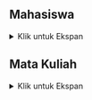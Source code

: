 ## Mahasiswa
<details>
<summary> Klik untuk Ekspan </summary>

### Create Mahasiswa
<table>
<tr>
    <td> <b>URL</b> </td>
    <td> {{baseURL}}/api/v1/mahasiswa </td>
</tr>
<tr>
    <td> <b>Method</b> </td>
    <td> POST </td>
</tr>
<tr>
    <td> <b>Header</b> </td>
    <td> Authorization : Bearer Token  </td>
</tr>
<tr>
<td> <b>Body</b> </td>
<td>

``` json
{
    "nama" : "Rusdi Abdul Gani",
    "alamat" : "Ciawi",
    "hoby" : "Coding"
}    
```

</td>
</tr>
<tr>
<td> <b>Respon Success</b> </td>
<td>

``` json
{
    "code" : 201,
    "message" : "Data Mahasiswa berhasil diinput",
    "data" : {
        "id" : 2003,
        "nama" : "Rusdi Abdul Gani",
        "alamat" : "Ciawi",
        "hoby" : "Coding"
        
    } 
}    
```

</td>
</tr>
<tr>
<td> <b>Respon Conflict</b> </td>
<td>

``` json
{
    "code" : 409,
    "message" : "Nama Mahasiswa telah digunakan",
    "data" : {
        "value" : "Rusdi Abdul Gani",
        "property" : "nama",
        "location" : "body"
    } 
}    
```

</td>
</tr>
</table>


### Read Mahasiswa By Id
<table>
<tr>
    <td> <b>URL</b> </td>
    <td> {{baseURL}}/api/v1/mahasiswa </td>
</tr>
<tr>
    <td> <b>Example</b> </td>
    <td> {{baseURL}}/api/v1/mahasiswa?id=2003 </td>
</tr>
<tr>
    <td> <b>Method</b> </td>
    <td> GET </td>
</tr>
<tr>
    <td> <b>Header</b> </td>
    <td> Authorization : Bearer Token  </td>
</tr>
<tr>
<td> <b>Query</b> </td>
<td> id=2003 </td>
</tr>
<tr>
<td> <b>Respon Success</b> </td>
<td>

``` json
{
    "code" : 200,
    "message" : "Sukses",
    "data" : {
        "id" : 2003,
        "nama" : "Rusdi Abdul Gani",
        "alamat" : "Ciawi",
        "hoby" : "Coding"
    } 
}    
```

</td>
</tr>
<tr>
<td> <b>Respon Not Found</b> </td>
<td>

``` json
{
    "code" : 404,
    "message" : "ID Mahasiswa tidak ditemukan",
    "data" : {
        "value" : 2003,
        "property" : "id",
        "location" : "query"
    } 
}    
```

</td>
</tr>
</table>


### Read Mahasiswa All
<table>
<tr>
    <td> <b>URL</b> </td>
    <td> {{baseURL}}/api/v1/mahasiswa </td>
</tr>
<tr>
    <td> <b>Method</b> </td>
    <td> GET </td>
</tr>
<tr>
    <td> <b>Header</b> </td>
    <td> Authorization : Bearer Token  </td>
</tr>
<tr>
<td> <b>Respon Success</b> </td>
<td>

``` json
{
    "code" : 200,
    "message" : "Sukses",
    "data" : [
        {
            "id" : 2003,
            "nama" : "Rusdi Abdul Gani",
            "alamat" : "Ciawi",
            "hoby" : "Coding"
        },
        {
            "id" : 2004,
            "nama" : "Amir Lag",
            "alamat" : "Megamendung",
            "hoby" : "Musik"
        },
        {
            "id" : 2005,
            "nama" : "Ari Kriting",
            "alamat" : "Bogor",
            "hoby" : "Animasi"
        },
        {
            "id" : 2006,
            "nama" : "Fatur Lucas",
            "alamat" : "Bogor",
            "hoby" : "Ceramah"
        }
    ]
}    
```

</td>
</tr>
</table>

### Update Mahasiswa
<table>
<tr>
    <td> <b>URL</b> </td>
    <td> {{baseURL}}/api/v1/mahasiswa </td>
</tr>
<tr>
    <td> <b>Method</b> </td>
    <td> PUT </td>
</tr>
<tr>
    <td> <b>Header</b> </td>
    <td> Authorization : Bearer Token  </td>
</tr>
<tr>
<td> <b>Body</b> </td>
<td>

``` json
{
    "id" : 2003,
    "nama" : "Rusdi Abdul Gani",
    "alamat" : "Bogor",
    "hoby" : "Coding dan Desain"
}    
```

</td>
</tr>
<tr>
<td> <b>Respon Success</b> </td>
<td>

``` json
{
    "code" : 201,
    "message" : "Data Mahasiswa berhasil diubah",
    "data" : {
        "id" : 2003,
        "nama" : "Rusdi Abdul Gani",
        "alamat" : "Bogor",
        "hoby" : "Coding dan Desain"
    } 
}    
```

</td>
</tr>
<tr>
<td> <b>Respon Conflict</b> </td>
<td>

``` json
{
    "code" : 409,
    "message" : "Nama Mahasiswa telah digunakan",
    "data" : {
        "value" : "Rusdi Abdul Gani",
        "property" : "nama",
        "location" : "body"
    } 
}    
```

</td>
</tr>
<tr>
<td> <b>Respon Not Found</b> </td>
<td>

``` json
{
    "code" : 404,
    "message" : "ID Mahasiswa tidak ditemukan",
    "data" : {
        "value" : 2003,
        "property" : "id",
        "location" : "body"
    } 
}    
```

</td>
</tr>
</table>

### Delete Mahasiswa
<table>
<tr>
    <td> <b>URL</b> </td>
    <td> {{baseURL}}/api/v1/mahasiswa </td>
</tr>
<tr>
    <td> <b>Example</b> </td>
    <td> {{baseURL}}/api/v1/mahasiswa?id=2003 </td>
</tr>
<tr>
    <td> <b>Method</b> </td>
    <td> DELETE </td>
</tr>
<tr>
    <td> <b>Header</b> </td>
    <td> Authorization : Bearer Token  </td>
</tr>
<tr>
<td> <b>Query</b> </td>
<td> id=2003 </td>
</tr>
<tr>
<td> <b>Respon Success</b> </td>
<td>

``` json
{
    "code" : 200,
    "message" : "Sukses dihapus",
    "data" : [
        {
            "id" : 2003,
            "nama" : "Rusdi Abdul Gani",
            "alamat" : "Bogor",
            "hoby" : "Coding dan Desain"
        }
    ] 
}    
```

</td>
</tr>
<tr>
<td> <b>Respon Not Found</b> </td>
<td>

``` json
{
    "code" : 404,
    "message" : "ID Mahasiswa tidak ditemukan",
    "data" : {
        "value" : 2003,
        "property" : "id",
        "location" : "query"
    } 
}    
```

</td>
</tr>
</table>
</details>

## Mata Kuliah
<details>
<summary> Klik untuk Ekspan </summary>

### Create Mata Kuliah
<table>
<tr>
    <td> <b>URL</b> </td>
    <td> {{baseURL}}/api/v1/matkul </td>
</tr>
<tr>
    <td> <b>Method</b> </td>
    <td> POST </td>
</tr>
<tr>
    <td> <b>Header</b> </td>
    <td> Authorization : Bearer Token  </td>
</tr>
<tr>
<td> <b>Body</b> </td>
<td>

``` json
{
    "matkul" : "Pemrograman Berbasis Web",
    "dosen pengampu" : "MASHUM ABDUL JABBAR",
    "sks" : 3,
    "kelas" : "ILKOM 101"
}    
```

</td>
</tr>
<tr>
<td> <b>Respon Success</b> </td>
<td>

``` json
{
    "code" : 201,
    "message" : "Data Matkul berhasil diinput",
    "data" : {
        "kodemk" : 001,
        "matkul" : "Pemrograman Berbasis Web",
        "dosen pengampu" : "MASHUM ABDUL JABBAR",
        "sks" : 3,
        "kelas" : "ILKOM 101"
    } 
}    
```

</td>
</tr>
<tr>
<td> <b>Respon Conflict</b> </td>
<td>

``` json
{
    "code" : 409,
    "message" : "Matkul Telah digunakan",
    "data" : {
        "value" : "Pemrograman Berbasis Web",
        "property" : "matkul",
        "location" : "body"
    } 
}    
```

</td>
</tr>
</table>


### Read Mata Kuliah By kodemk
<table>
<tr>
    <td> <b>URL</b> </td>
    <td> {{baseURL}}/api/v1/matkul </td>
</tr>
<tr>
    <td> <b>Example</b> </td>
    <td> {{baseURL}}/api/v1/matkul?kodemk=001 </td>
</tr>
<tr>
    <td> <b>Method</b> </td>
    <td> GET </td>
</tr>
<tr>
    <td> <b>Header</b> </td>
    <td> Authorization : Bearer Token  </td>
</tr>
<tr>
<td> <b>Query</b> </td>
<td> kodemk=001 </td>
</tr>
<tr>
<td> <b>Respon Success</b> </td>
<td>

``` json
{
    "code" : 200,
    "message" : "Sukses",
    "data" : {
        "kodemk" : 001,
        "matkul" : "Pemrograman Berbasis Web",
        "dosen pengampu" : "MASHUM ABDUL JABBAR",
        "sks" : 3,
        "kelas" : "ILKOM 101"
    } 
}    
```

</td>
</tr>
<tr>
<td> <b>Respon Not Found</b> </td>
<td>

``` json
{
    "code" : 404,
    "message" : "Kodemk Matkul tidak ditemukan",
    "data" : {
        "value" : 001,
        "property" : "kodemk",
        "location" : "query"
    } 
}    
```

</td>
</tr>
</table>


### Read Mata Kuliah All
<table>
<tr>
    <td> <b>URL</b> </td>
    <td> {{baseURL}}/api/v1/matkul </td>
</tr>
<tr>
    <td> <b>Method</b> </td>
    <td> GET </td>
</tr>
<tr>
    <td> <b>Header</b> </td>
    <td> Authorization : Bearer Token  </td>
</tr>
<tr>
<td> <b>Respon Success</b> </td>
<td>

``` json
{
    "code" : 200,
    "message" : "Sukses",
    "data" : [
        {
            "kodemk" : 001,
            "matkul" : "Pemrograman Berbasis Web",
            "dosen pengampu" : "MASHUM ABDUL JABBAR",
            "sks" : 3,
            "kelas" : "ILKOM 101"
        },
        {
            "kodemk" : 002,
            "matkul" : "Basis Data 2",
            "dosen pengampu" : "UUS FIRDAUS",
            "sks" : 3,
            "kelas" : "ILKOM 101"
        },
        {
            "kodemk" : 003,
            "matkul" : "Jaringan Komputer",
            "dosen pengampu" : "AZHARUDIN",
            "sks" : 4,
            "kelas" : "ILKOM 101"
        }
    ]
}    
```

</td>
</tr>
</table>

### Update Mata Kuliah
<table>
<tr>
    <td> <b>URL</b> </td>
    <td> {{baseURL}}/api/v1/matkul </td>
</tr>
<tr>
    <td> <b>Method</b> </td>
    <td> PUT </td>
</tr>
<tr>
    <td> <b>Header</b> </td>
    <td> Authorization : Bearer Token  </td>
</tr>
<tr>
<td> <b>Body</b> </td>
<td>

``` json
{
    "kodemk" : 001,
    "matkul" : "Pemrograman Berbasis Web",
    "dosen pengampu" : "MASHUM ABDUL JABBAR",
    "sks" : 4,
    "kelas" : "Smart Class"
}    
```

</td>
</tr>
<tr>
<td> <b>Respon Success</b> </td>
<td>

``` json
{
    "code" : 201,
    "message" : "Data Matkul Berhasil diubah",
    "data" : {
        "kodemk" : 001,
        "matkul" : "Pemrograman Berbasis Web",
        "dosen pengampu" : "MASHUM ABDUL JABBAR",
        "sks" : 4,
        "kelas" : "Smart Class"
    } 
}    
```

</td>
</tr>
<tr>
<td> <b>Respon Conflict</b> </td>
<td>

``` json
{
    "code" : 409,
    "message" : "Matkul Telah digunakan",
    "data" : {
        "value" : "Pemrograman Berbasis Web",
        "property" : "matkul",
        "location" : "body"
    } 
}    
```

</td>
</tr>
<tr>
<td> <b>Respon Not Found</b> </td>
<td>

``` json
{
    "code" : 404,
    "message" : "Kodemk Matkul tidak ditemukan",
    "data" : {
        "value" : 001,
        "property" : "kodemk",
        "location" : "body"
    } 
}    
```

</td>
</tr>
</table>

### Delete Mata Kuliah
<table>
<tr>
    <td> <b>URL</b> </td>
    <td> {{baseURL}}/api/v1/matkul </td>
</tr>
<tr>
    <td> <b>Example</b> </td>
    <td> {{baseURL}}/api/v1/matkul?kodemk=001 </td>
</tr>
<tr>
    <td> <b>Method</b> </td>
    <td> DELETE </td>
</tr>
<tr>
    <td> <b>Header</b> </td>
    <td> Authorization : Bearer Token  </td>
</tr>
<tr>
<td> <b>Query</b> </td>
<td> kodemk=001 </td>
</tr>
<tr>
<td> <b>Respon Success</b> </td>
<td>

``` json
{
    "code" : 200,
    "message" : "Sukses dihapus",
    "data" : [
        {
            "kodemk" : 001,
            "matkul" : "Pemrograman Berbasis Web",
            "dosen pengampu" : "MASHUM ABDUL JABBAR",
            "sks" : 4,
            "kelas" : "Smart Class"
        }
    ] 
}    
```

</td>
</tr>
<tr>
<td> <b>Respon Not Found</b> </td>
<td>

``` json
{
    "code" : 404,
    "message" : "kodemk Matkul tidak ditemukan",
    "data" : {
        "value" : 001,
        "property" : "kodemk",
        "location" : "query"
    } 
}    
```

</td>
</tr>
</table>
</details>